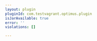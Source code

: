 ```yaml
---
layout: plugin
pluginId: com.testvagrant.optimus.plugin
isJarAvailable: true
error: ''
violations: []

---
```

